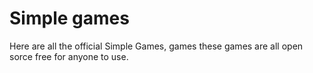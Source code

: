 # Simple games
Here are all the official Simple Games, games these games are all open sorce free for anyone to use.
